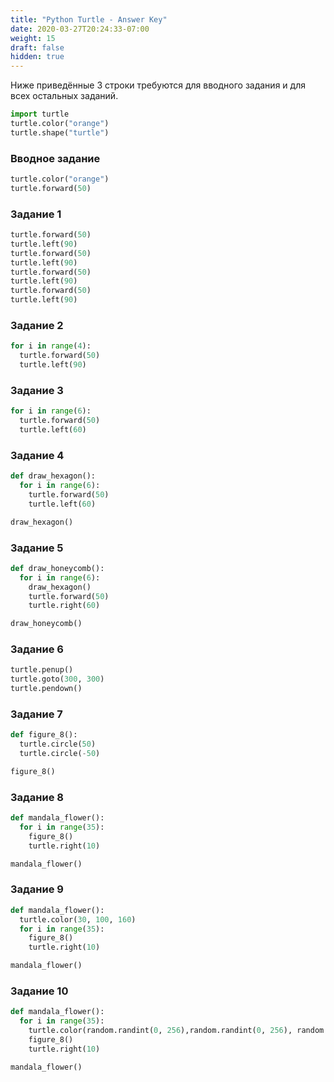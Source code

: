 ```yaml
---
title: "Python Turtle - Answer Key"
date: 2020-03-27T20:24:33-07:00
weight: 15
draft: false
hidden: true
---
```


Ниже приведённые 3 строки требуются для вводного задания и для всех остальных заданий.

```python
import turtle
turtle.color("orange")
turtle.shape("turtle")
```

### Вводное задание

```python
turtle.color("orange")
turtle.forward(50)
```

### Задание 1

```python
turtle.forward(50)
turtle.left(90)
turtle.forward(50)
turtle.left(90)
turtle.forward(50)
turtle.left(90)
turtle.forward(50)
turtle.left(90)
```

### Задание 2

```python
for i in range(4):
  turtle.forward(50)
  turtle.left(90)
```

### Задание 3

```python
for i in range(6):
  turtle.forward(50)
  turtle.left(60)
```

### Задание 4

```python
def draw_hexagon():
  for i in range(6):
    turtle.forward(50)
    turtle.left(60)

draw_hexagon()
```

### Задание 5

```python
def draw_honeycomb():
  for i in range(6):
    draw_hexagon()
    turtle.forward(50)
    turtle.right(60)

draw_honeycomb()
```

### Задание 6

```python
turtle.penup()
turtle.goto(300, 300)
turtle.pendown()
```

### Задание 7

```python
def figure_8():
  turtle.circle(50)
  turtle.circle(-50)

figure_8()
```

### Задание 8

```python
def mandala_flower():
  for i in range(35):
    figure_8()
    turtle.right(10)

mandala_flower()
```

### Задание 9

```python
def mandala_flower():
  turtle.color(30, 100, 160)
  for i in range(35):
    figure_8()
    turtle.right(10)

mandala_flower()
```

### Задание 10

```python
def mandala_flower():
  for i in range(35):
    turtle.color(random.randint(0, 256),random.randint(0, 256), random.randint(0, 256)) 
    figure_8()
    turtle.right(10)

mandala_flower()
```